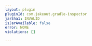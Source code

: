 ```yaml
---
layout: plugin
pluginId: com.jakeout.gradle-inspector
jarSha1: INVALID
isJarAvailable: false
error: NONE
violations: []

---
```

